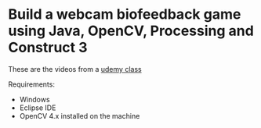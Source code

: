 # Build a webcam biofeedback game using Java, OpenCV, Processing and Construct 3


These are the videos from a [udemy class](https://www.udemy.com/share/104pJU3@8IuzXIh-3q5Ev2h1pEW7Tsw0KYRNS7nE2rvDdiCSaRoklvN5-Qh0ofbwu272sxd5/)

Requirements:

* Windows
* Eclipse IDE
* OpenCV 4.x installed on the machine
